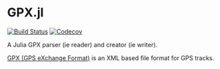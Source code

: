 # GPX.jl

[![Build Status](https://travis-ci.com/scls19fr/GPX.jl.svg?branch=master)](https://travis-ci.com/scls19fr/GPX.jl)
[![Codecov](https://codecov.io/gh/scls19fr/GPX.jl/branch/master/graph/badge.svg)](https://codecov.io/gh/scls19fr/GPX.jl)

A Julia GPX parser (ie reader) and creator (ie writer).

[GPX (GPS eXchange Format)](https://en.wikipedia.org/wiki/GPS_Exchange_Format) is an XML based file format for GPS tracks.
